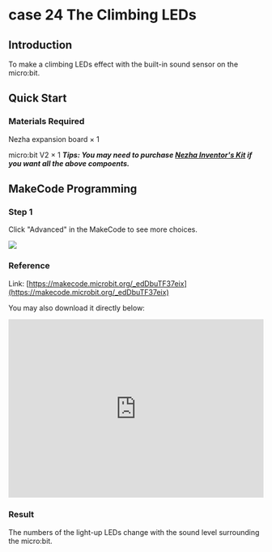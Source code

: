 # case 24 The Climbing LEDs

## Introduction

To make a climbing LEDs effect with the built-in sound sensor on the micro:bit. 


## Quick Start 


### Materials Required

Nezha expansion board × 1

micro:bit V2 × 1
***Tips: You may need to purchase [Nezha Inventor's Kit](https://www.elecfreaks.com/nezha-inventor-s-kit-for-micro-bit-without-micro-bit-board.html) if you want all the above compoents.***

## MakeCode Programming




### Step 1

Click "Advanced" in the MakeCode to see more choices.



![](./images/case_24_10.png)



### Reference
Link: [https://makecode.microbit.org/_edDbuTF37eix](https://makecode.microbit.org/_edDbuTF37eix)

You may also download it directly below:

<div style="position:relative;height:0;padding-bottom:70%;overflow:hidden;"><iframe style="position:absolute;top:0;left:0;width:100%;height:100%;" src="https://makecode.microbit.org/#pub:_edDbuTF37eix" frameborder="0" sandbox="allow-popups allow-forms allow-scripts allow-same-origin"></iframe></div>  


### Result
The numbers of the light-up LEDs change with the sound level surrounding the micro:bit. 

